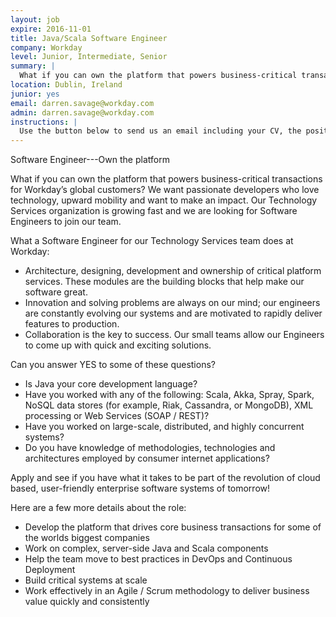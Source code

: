 ```yaml
---
layout: job
expire: 2016-11-01
title: Java/Scala Software Engineer
company: Workday
level: Junior, Intermediate, Senior
summary: |
  What if you can own the platform that powers business-critical transactions for Workday’s global customers? We want passionate developers who love technology, upward mobility and want to make an impact.
location: Dublin, Ireland
junior: yes
email: darren.savage@workday.com  
admin: darren.savage@workday.com  
instructions: |
  Use the button below to send us an email including your CV, the position you're applying for, and anything else you might want to say.
---
```


<!-- break -->

Software Engineer---Own the platform

What if you can own the platform that powers business-critical transactions for Workday’s global customers? We want passionate developers who love technology, upward mobility and want to make an impact. Our Technology Services organization is growing fast and we are looking for Software Engineers to join our team.

What a Software Engineer for our Technology Services team does at Workday:

- Architecture, designing, development and ownership of critical platform services. These modules are the building blocks that help make our software great.
- Innovation and solving problems are always on our mind; our engineers are constantly evolving our systems and are motivated to rapidly deliver features to production.
- Collaboration is the key to success. Our small teams allow our Engineers to come up with quick and exciting solutions.

Can you answer YES to some of these questions?

- Is Java your core development language? 
- Have you worked with any of the following: Scala, Akka, Spray, Spark, NoSQL data stores (for example, Riak, Cassandra, or MongoDB), XML processing or Web Services (SOAP / REST)?
- Have you worked on large-scale, distributed, and highly concurrent systems?
- Do you have knowledge of methodologies, technologies and architectures employed by consumer internet applications?

Apply and see if you have what it takes to be part of the revolution of cloud based, user-friendly enterprise software systems of tomorrow!

Here are a few more details about the role:

- Develop the platform that drives core business transactions for some of the worlds biggest companies
- Work on complex, server-side Java and Scala components
- Help the team move to best practices in DevOps and Continuous Deployment
- Build critical systems at scale
- Work effectively in an Agile / Scrum methodology to deliver business value quickly and consistently 
